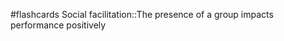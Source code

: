#flashcards 
Social facilitation::The presence of a group impacts performance positively
<!--SR:!2023-11-09,3,250-->